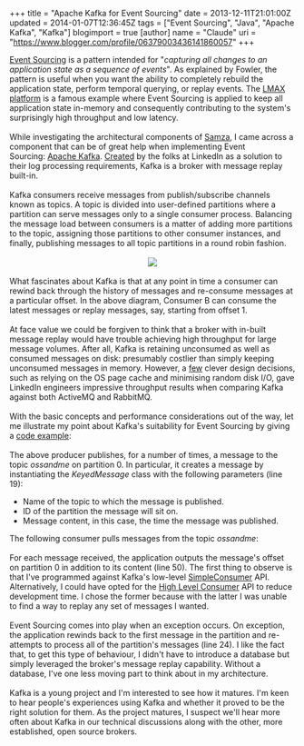 +++
title = "Apache Kafka for Event Sourcing"
date = 2013-12-11T21:01:00Z
updated = 2014-01-07T12:36:45Z
tags = ["Event Sourcing", "Java", "Apache Kafka", "Kafka"]
blogimport = true
[author]
	name = "Claude"
	uri = "https://www.blogger.com/profile/06379003436141860057"
+++

<div style="text-align: justify;"><div style="text-align: left;"><a href="http://martinfowler.com/eaaDev/EventSourcing.html" target="_blank">Event Sourcing</a> is a pattern intended for "<i>capturing all changes to an application state as a sequence of events</i>". As explained by Fowler, the pattern is useful when you want the ability to completely rebuild the application state, perform temporal querying, or replay events. The <a href="http://www.infoq.com/presentations/LMAX" target="_blank">LMAX platform</a> is a famous example where Event Sourcing is applied to keep all application state in-memory and consequently contributing to the system's surprisingly high throughput and low latency.</div></div><div style="text-align: justify;"><div style="text-align: left;"><br /></div></div><div style="text-align: justify;"><div style="text-align: left;">While investigating the architectural components of <a href="http://samza.incubator.apache.org/" target="_blank">Samza</a>, I came across a component that can be of great help when implementing Event Sourcing:&nbsp;<a href="https://kafka.apache.org/" target="_blank">Apache Kafka</a>. <a href="http://research.microsoft.com/en-us/um/people/srikanth/netdb11/netdb11papers/netdb11-final12.pdf" target="_blank">Created</a> by the folks at LinkedIn as a solution to their log processing requirements, Kafka is a broker with message replay built-in.</div><div style="text-align: left;"><br /></div><div style="text-align: left;">Kafka consumers receive messages from publish/subscribe channels known as topics. A topic is divided into user-defined partitions where a partition can serve messages only to a single consumer process. Balancing the message load between consumers is a matter of adding more partitions to the topic, assigning those partitions to other consumer instances, and finally, publishing messages to all topic partitions in a round robin fashion.</div><div style="text-align: left;"><br /></div></div><div class="separator" style="clear: both; text-align: center;"><img style="max-width:75%" border="0" src="http://3.bp.blogspot.com/-kvjAcN0vFfg/Uqb4m63H3_I/AAAAAAAAAGw/zJ7XrGdjiDA/s640/kafka-concepts.png"/></div><br /><div style="text-align: justify;"><div style="text-align: left;">What fascinates about Kafka is that at any point in time a consumer can rewind back through the history of messages and re-consume messages at a particular offset. In the above diagram, Consumer B can consume the latest messages or replay messages, say, starting from offset 1.&nbsp;</div></div><div style="text-align: justify;"><div style="text-align: left;"><br /></div></div><div style="text-align: justify;"><div style="text-align: left;">At face value we could be forgiven to think that a broker with in-built message replay would have trouble achieving high throughput for large message volumes. After all, Kafka is retaining&nbsp;unconsumed&nbsp;as well as consumed messages on disk: presumably costlier than simply keeping unconsumed messages in memory. However, a <a href="http://kafka.apache.org/documentation.html#design" target="_blank">few</a> clever design decisions, such as relying on the OS page cache and minimising random disk I/O, gave LinkedIn engineers impressive throughput results when comparing Kafka against both ActiveMQ and RabbitMQ.</div><div style="text-align: left;"><br /></div></div><div style="text-align: justify;"><div style="text-align: left;">With the basic concepts and performance considerations out of the way, let me illustrate my point about Kafka's suitability for Event Sourcing by giving a <a href="https://github.com/claudemamo/kafka-replays" target="_blank">code example</a>:</div></div><div style="text-align: justify;"><div style="text-align: left;"><br /></div></div><div style="text-align: justify;"><div style="text-align: left;"><script src="https://gist.github.com/claudemamo/7840143.js?file=MyProducer.java"></script>The above producer publishes, for a number of times, a message to the topic <i>ossandme </i>on partition 0. In particular, it creates a message by instantiating the&nbsp;<i>KeyedMessage</i> class with the following parameters (line 19):</div></div><ul><li style="text-align: left;">Name of the topic to which the message is published.</li><li style="text-align: left;">ID of the partition the message will sit on.</li><li style="text-align: left;">Message content, in this case, the time the message was published.</li></ul><div style="text-align: justify;"><div style="text-align: left;">The following consumer pulls messages from the&nbsp;topic&nbsp;<i>ossandme</i>:</div></div><div style="text-align: justify;"><div style="text-align: left;"><br /></div></div><div style="text-align: justify;"><div style="text-align: left;"><script src="https://gist.github.com/claudemamo/7840143.js?file=MyConsumer.java"></script>For each message received, the application outputs the message's offset on partition 0 in addition to its content (line 50). The first thing to observe is that I've programmed against Kafka's low-level&nbsp;<a href="http://kafka.apache.org/documentation.html#simpleconsumerapi" target="_blank">SimpleConsumer</a>&nbsp;API. Alternatively, I could have opted for the&nbsp;<a href="http://kafka.apache.org/documentation.html#highlevelconsumerapi" target="_blank">High Level Consumer</a>&nbsp;API to reduce development time. I chose the former because with the latter I was unable to find a way to replay any set of messages I wanted.&nbsp;</div></div><div style="text-align: justify;"><div style="text-align: left;"><br /></div></div><div style="text-align: justify;"><div style="text-align: left;">Event Sourcing comes into play when an exception occurs. On exception, the application rewinds back to the first message in the partition and re-attempts to process all of the partition's messages (line 24). I like the fact that, to get this type of behaviour, I didn't have to introduce a database but simply leveraged the broker's message replay capability. Without a database, I've one less moving part to think about in my architecture.</div></div><div style="text-align: justify;"><div style="text-align: left;"><br /></div></div><div style="text-align: justify;"><div style="text-align: left;">Kafka is a young project and I'm interested to see how it matures. I'm keen to hear people's experiences using Kafka and whether it proved to be the right solution for them. As the project matures, I suspect we'll hear more often about Kafka in our technical discussions along with the other, more established, open source brokers.</div></div>
